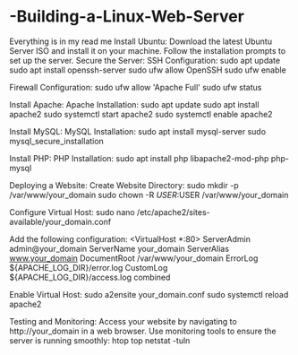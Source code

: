 # -Building-a-Linux-Web-Server
Everything is in  my read me 
Install Ubuntu:
Download the latest Ubuntu Server ISO and install it on your machine.
Follow the installation prompts to set up the server.
Secure the Server:
SSH Configuration:
sudo apt update
sudo apt install openssh-server
sudo ufw allow OpenSSH
sudo ufw enable

Firewall Configuration:
sudo ufw allow 'Apache Full'
sudo ufw status

Install Apache:
Apache Installation:
sudo apt update
sudo apt install apache2
sudo systemctl start apache2
sudo systemctl enable apache2

Install MySQL:
MySQL Installation:
sudo apt install mysql-server
sudo mysql_secure_installation

Install PHP:
PHP Installation:
sudo apt install php libapache2-mod-php php-mysql

Deploying a Website:
Create Website Directory:
sudo mkdir -p /var/www/your_domain
sudo chown -R $USER:$USER /var/www/your_domain

Configure Virtual Host:
sudo nano /etc/apache2/sites-available/your_domain.conf

Add the following configuration:
<VirtualHost *:80>
    ServerAdmin admin@your_domain
    ServerName your_domain
    ServerAlias www.your_domain
    DocumentRoot /var/www/your_domain
    ErrorLog ${APACHE_LOG_DIR}/error.log
    CustomLog ${APACHE_LOG_DIR}/access.log combined
</VirtualHost>

Enable Virtual Host:
sudo a2ensite your_domain.conf
sudo systemctl reload apache2

Testing and Monitoring:
Access your website by navigating to http://your_domain in a web browser.
Use monitoring tools to ensure the server is running smoothly:
htop
top
netstat -tuln
